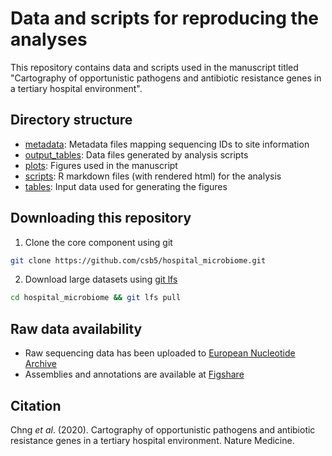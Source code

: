 # Data and scripts for reproducing the analyses

This repository contains data and scripts used in the manuscript titled "Cartography of opportunistic pathogens and antibiotic resistance genes in a tertiary hospital environment".

## Directory structure

 - [metadata](metadata): Metadata files mapping sequencing IDs to site information
 - [output_tables](output_tables): Data files generated by analysis scripts
 - [plots](plots): Figures used in the manuscript
 - [scripts](scripts): R markdown files (with rendered html) for the analysis
 - [tables](tables): Input data used for generating the figures
 
## Downloading this repository

1. Clone the core component using git
```sh
git clone https://github.com/csb5/hospital_microbiome.git
```

2. Download large datasets using [git lfs](https://git-lfs.github.com/)
```sh
cd hospital_microbiome && git lfs pull
```

## Raw data availability

 - Raw sequencing data has been uploaded to [European Nucleotide Archive](https://www.ebi.ac.uk/ena/data/view/PRJEB31632)
 - Assemblies and annotations are available at [Figshare](https://figshare.com/articles/Cartography_of_opportunistic_pathogens_and_antibiotic_resistance_genes_in_a_tertiary_hospital_environment/11683350)

## Citation

Chng *et al*. (2020). Cartography of opportunistic pathogens and antibiotic resistance genes in a tertiary hospital environment. Nature Medicine.

